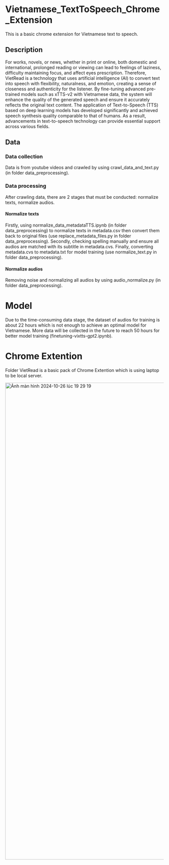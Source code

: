 # Vietnamese_TextToSpeech_Chrome_Extension
This is a basic chrome extension for Vietnamese text to speech.

## Description
For works, novels, or news, whether in print or online, both domestic and international, prolonged reading or viewing can lead to feelings of laziness, difficulty maintaining focus, and affect eyes prescription. Therefore, VietRead is a technology that uses artificial intelligence (AI) to convert text into speech with flexibility, naturalness, and emotion, creating a sense of closeness and authenticity for the listener. By fine-tuning advanced pre-trained models such as xTTS-v2 with Vietnamese data, the system will enhance the quality of the generated speech and ensure it accurately reflects the original text content. The application of Text-to-Speech (TTS) based on deep learning models has developed significantly and achieved speech synthesis quality comparable to that of humans. As a result, advancements in text-to-speech technology can provide essential support across various fields.

## Data
### Data collection
Data is from youtube videos and crawled by using crawl_data_and_text.py (in folder data_preprocessing). 

### Data processing
After crawling data, there are 2 stages that must be conducted: normalize texts, normalize audios.

#### Normalize texts
Firstly, using normalize_data_metadataTTS.ipynb (in folder data_preprocessing) to normalize texts in metadata.csv then convert them back to original files (use replace_metadata_files.py in folder data_preprocessing). Secondly, checking spelling manually and ensure all audios are matched with its subtitle in metadata.cvs. Finally, converting metadata.cvs to metadata.txt for model training (use normalize_text.py in folder data_preprocessing).

#### Normalize audios
Removing noise and normalizing all audios by using audio_normalize.py (in folder data_preprocessing).

# Model 
Due to the time-consuming data stage, the dataset of audios for training is about 22 hours which is not enough to achieve an optimal model for Vietnamese. More data will be collected in the future to reach 50 hours for better model training (finetuning-vixtts-gpt2.ipynb). 

# Chrome Extention
Folder VietRead is a basic pack of Chrome Extention which is using laptop to be local server. 

<img width="1512" alt="Ảnh màn hình 2024-10-26 lúc 19 29 19" src="https://github.com/user-attachments/assets/7eb28424-5e3d-4713-ac26-824015b86412">











